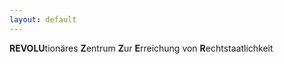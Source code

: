 ```yaml
---
layout: default
---
```


**REVOLU**tionäres **Z**entrum **Z**ur **E**rreichung von **R**echtstaatlichkeit
